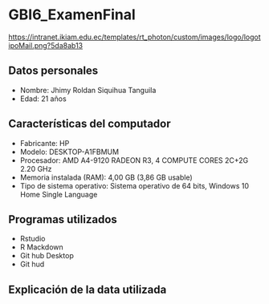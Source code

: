 # GBI6_ExamenFinal
https://intranet.ikiam.edu.ec/templates/rt_photon/custom/images/logo/logotipoMail.png?5da8ab13 
## Datos personales
- Nombre: Jhimy Roldan Siquihua Tanguila
- Edad: 21 años
## Características del computador
- Fabricante: HP
- Modelo: DESKTOP-A1FBMUM
- Procesador: AMD A4-9120 RADEON R3, 4 COMPUTE CORES 2C+2G 2.20 GHz
- Memoria instalada (RAM): 4,00 GB (3,86 GB usable)
- Tipo de sistema operativo: Sistema operativo de 64 bits, Windows 10 Home Single Language
## Programas utilizados
- Rstudio
- R Mackdown
- Git hub Desktop
- Git hud
## Explicación de la data utilizada
